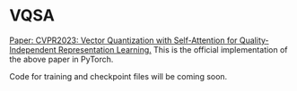 # VQSA
[Paper: CVPR2023: Vector Quantization with Self-Attention for Quality-Independent Representation Learning.](https://openaccess.thecvf.com/content/CVPR2023/html/Yang_Vector_Quantization_With_Self-Attention_for_Quality-Independent_Representation_Learning_CVPR_2023_paper.html)
This is the official implementation of the above paper in PyTorch.

Code for training and checkpoint files will be coming soon.
